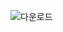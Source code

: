 ![다운로드](https://user-images.githubusercontent.com/63652571/164129451-391f2cf7-c8c1-472d-a29a-3f926c8d5f42.png)
